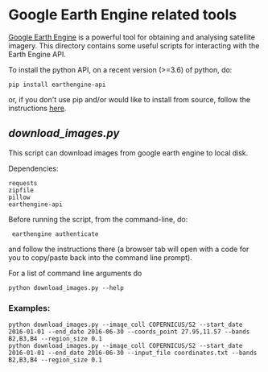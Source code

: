 # Google Earth Engine related tools

[Google Earth Engine](https://earthengine.google.com) is a powerful tool for obtaining and analysing satellite imagery.
This directory contains some useful scripts for interacting with the Earth Engine API.

To install the python API, on a recent version (>=3.6) of python, do:
```
pip install earthengine-api
```
or, if you don't use pip and/or would like to install from source, follow the instructions [here](https://developers.google.com/earth-engine/python_install_manual).

## *download_images.py* 
This script can download images from google earth engine to local disk.

Dependencies:
```
requests
zipfile
pillow
earthengine-api
```

  
Before running the script, from the command-line, do:
```
 earthengine authenticate
```
and follow the instructions there (a browser tab will open with a code for you to copy/paste back into the command line prompt).

For a list of command line arguments do
```
python download_images.py --help
```

### Examples:
```
python download_images.py --image_coll COPERNICUS/S2 --start_date 2016-01-01 --end_date 2016-06-30 --coords_point 27.95,11.57 --bands B2,B3,B4 --region_size 0.1
python download_images.py --image_coll COPERNICUS/S2 --start_date 2016-01-01 --end_date 2016-06-30 --input_file coordinates.txt --bands B2,B3,B4 --region_size 0.1
```

